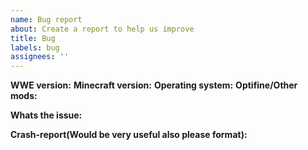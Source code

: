 ```yaml
---
name: Bug report
about: Create a report to help us improve
title: Bug
labels: bug
assignees: ''
---
```


**WWE version:** 
**Minecraft version:** 
**Operating system:** 
**Optifine/Other mods:** 

**Whats the issue:** 

**Crash-report(Would be very useful also please format):**
